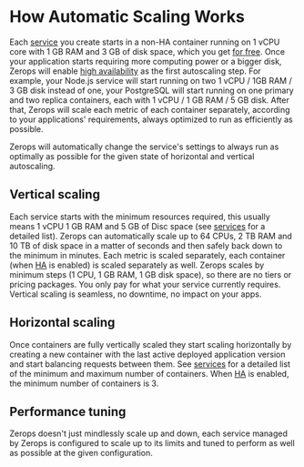 # How Automatic Scaling Works

Each [service](/documentation/overview/projects-and-services-structure.html#service) you create starts in a non-HA container running on 1 vCPU core with 1 GB RAM and 3 GB of disk space, which you get [for free](/documentation/overview/pricing.html#free-tier-unlimited-projects-and-team-members). Once your application starts requiring more computing power or a bigger disk, Zerops will enable [high availability](/documentation/ha/why-should-i-want-high-availability.html) as the first autoscaling step. For example, your Node.js service will start running on two 1 vCPU / 1GB RAM / 3 GB disk instead of one, your PostgreSQL will start running on one primary and two replica containers, each with 1 vCPU / 1 GB RAM / 5 GB disk. After that, Zerops will scale each metric of each container separately, according to your applications' requirements, always optimized to run as efficiently as possible.

Zerops will automatically change the service's settings to always run as optimally as possible for the given state of horizontal and vertical autoscaling.

## Vertical scaling

Each service starts with the minimum resources required, this usually means 1 vCPU 1 GB RAM and 5 GB of Disc space (see [services](/documentation/service/runtimes.html) for a detailed list). Zerops can automatically scale up to 64 CPUs, 2 TB RAM and 10 TB of disk space in a matter of seconds and then safely back down to the minimum in minutes. Each metric is scaled separately, each container (when [HA](/ha/why-should-i-want-high-availability.html) is enabled) is scaled separately as well. Zerops scales by minimum steps (1 CPU, 1 GB RAM, 1 GB disk space), so there are no tiers or pricing packages. You only pay for what your service currently requires. Vertical scaling is seamless, no downtime, no impact on your apps.

## Horizontal scaling

Once containers are fully vertically scaled they start scaling horizontally by creating a new container with the last active deployed application version and start balancing requests between them. See [services](/documentation/service/runtimes.html) for a detailed list of the minimum and maximum number of containers. When [HA](/documentation/ha/why-should-i-want-high-availability.html) is enabled, the minimum number of containers is 3.

## Performance tuning

Zerops doesn't just mindlessly scale up and down, each service managed by Zerops is configured to scale up to its limits and tuned to perform as well as possible at the given configuration.
